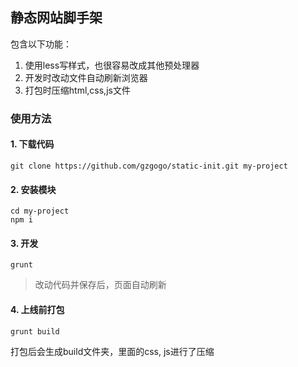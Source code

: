 ## 静态网站脚手架 
包含以下功能：
 1. 使用less写样式，也很容易改成其他预处理器
 2. 开发时改动文件自动刷新浏览器
 3. 打包时压缩html,css,js文件

### 使用方法

#### 1. 下载代码
```
git clone https://github.com/gzgogo/static-init.git my-project
```

#### 2. 安装模块
```
cd my-project
npm i
```

#### 3. 开发
```
grunt
```
>改动代码并保存后，页面自动刷新

#### 4. 上线前打包
```
grunt build
```
打包后会生成build文件夹，里面的css, js进行了压缩